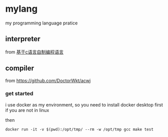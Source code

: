 # mylang

my programming language pratice

## interpreter

from [基于c语言自制编程语言](https://book.douban.com/subject/30311070/)

## compiler

from https://github.com/DoctorWkt/acwj

### get started

i use docker as my environment, so you need to install docker desktop first if you are not in linux

then

    docker run -it -v $(pwd):/opt/tmp/ --rm -w /opt/tmp gcc make test